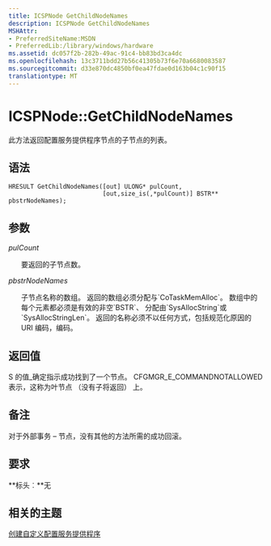 ```yaml
---
title: ICSPNode GetChildNodeNames
description: ICSPNode GetChildNodeNames
MSHAttr:
- PreferredSiteName:MSDN
- PreferredLib:/library/windows/hardware
ms.assetid: dc057f2b-282b-49ac-91c4-bb83bd3ca4dc
ms.openlocfilehash: 13c3711bdd27b56c41305b73f6e70a6680083587
ms.sourcegitcommit: d33e870dc4850bf0ea47fdae0d163b04c1c90f15
translationtype: MT
---
```

# <a name="icspnodegetchildnodenames"></a>ICSPNode::GetChildNodeNames

此方法返回配置服务提供程序节点的子节点的列表。

## <a name="syntax"></a>语法

``` syntax
HRESULT GetChildNodeNames([out] ULONG* pulCount,
                          [out,size_is(,*pulCount)] BSTR** pbstrNodeNames);
```

## <a name="parameters"></a>参数

<a href="" id="pulcount"></a>*pulCount*
<p style="margin-left: 25px">要返回的子节点数。</p>

<a href="" id="pbstrnodenames"></a>*pbstrNodeNames*
<p style="margin-left: 25px">子节点名称的数组。 返回的数组必须分配与`CoTaskMemAlloc`。 数组中的每个元素都必须是有效的非空`BSTR`、 分配由`SysAllocString`或`SysAllocStringLen`。 返回的名称必须不以任何方式，包括规范化原因的 URI 编码，编码。</p>

## <a name="return-value"></a>返回值

S 的值\_确定指示成功找到了一个节点。 CFGMGR\_E\_COMMANDNOTALLOWED 表示，这称为叶节点 （没有子将返回） 上。

## <a name="remarks"></a>备注

对于外部事务 – 节点，没有其他的方法所需的成功回滚。

## <a name="requirements"></a>要求

**标头︰**无

## <a name="related-topics"></a>相关的主题

[创建自定义配置服务提供程序](create-a-custom-configuration-service-provider.md)

 






